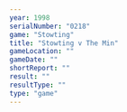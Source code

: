 ```yaml
---
year: 1998
serialNumber: "0218" 
game: "Stowting"
title: "Stowting v The Min"
gameLocation: ""
gameDate: ""
shortReport: ""
result: ""
resultType: ""
type: "game"
---
```

